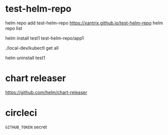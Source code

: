 # test-helm-repo

helm repo add test-helm-repo https://xantrix.github.io/test-helm-repo
helm repo list

helm install test1 test-helm-repo/app1

./local-dev/kubectl get all

helm uninstall test1

# chart releaser
https://github.com/helm/chart-releaser

# circleci
`GITHUB_TOKEN` secret